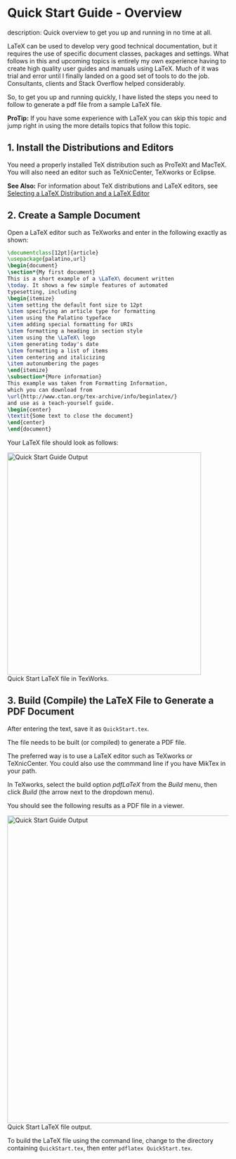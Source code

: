 # Quick Start Guide - Overview

description: Quick overview to get you up and running in no time at all.

LaTeX can be used to develop very good technical documentation, but it requires the use of specific document classes, packages and settings. What follows in this and upcoming topics is entirely my own experience having to create high quality user guides and manuals using LaTeX. Much of it was trial and error until I finally landed on a good set of tools to do the job. Consultants, clients and Stack Overflow helped considerably.

So, to get you up and running quickly, I have listed the steps you need to follow to generate a pdf file from a sample LaTeX file.

**ProTip:** If you have some experience with LaTeX you can skip this topic and jump right in using the more details topics that follow this topic.

## 1. Install the Distributions and Editors

You need a properly installed TeX distribution such as ProTeXt and MacTeX. You will also need an editor such as TeXnicCenter, TeXworks or Eclipse.

**See Also:** For information about TeX distributions and LaTeX editors, see [
Selecting a LaTeX Distribution and a LaTeX Editor](http://localhost:4000/latex/04-installing_distributions/)

## 2. Create a Sample Document

Open a LaTeX editor such as TeXworks and enter in the following exactly as shown:

```latex
\documentclass[12pt]{article}
\usepackage{palatino,url}
\begin{document}
\section*{My first document}
This is a short example of a \LaTeX\ document written
\today. It shows a few simple features of automated
typesetting, including
\begin{itemize}
\item setting the default font size to 12pt
\item specifying an article type for formatting
\item using the Palatino typeface
\item adding special formatting for URIs
\item formatting a heading in section style
\item using the \LaTeX\ logo
\item generating today's date
\item formatting a list of items
\item centering and italicizing
\item autonumbering the pages
\end{itemize}
\subsection*{More information}
This example was taken from Formatting Information,
which you can download from
\url{http://www.ctan.org/tex-archive/info/beginlatex/}
and use as a teach-yourself guide.
\begin{center}
\textit{Some text to close the document}
\end{center}
\end{document}
```
Your LaTeX file should look as follows:

<img src="/assets/images/latex/quickstart-source.jpg" alt="Quick Start Guide Output" style="width:441px;height:506px;">
<figcaption>Quick Start LaTeX file in TexWorks.</figcaption>


## 3. Build (Compile) the LaTeX File to Generate a PDF Document

After entering the text, save it as `QuickStart.tex`.

The file needs to be built (or compiled) to generate a PDF file.

The preferred way is to use a LaTeX editor such as TeXworks or TeXnicCenter. You could also use the commmand line if you have MikTex in your path.

In TeXworks, select the build option *pdfLaTeX* from the *Build* menu, then click *Build* (the arrow next to the dropdown menu).

You should see the following results as a PDF file in a viewer.

<img src="/assets/images/latex/quickstart-output.jpg" alt="Quick Start Guide Output" style="width:550px;height:700px;">
<figcaption>Quick Start LaTeX file output.</figcaption>

To build the LaTeX file using the command line, change to the directory containing `QuickStart.tex`, then enter `pdflatex QuickStart.tex`.
